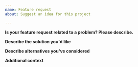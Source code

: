 ```yaml
---
name: Feature request
about: Suggest an idea for this project

---
```


**Is your feature request related to a problem? Please describe.**
<!-- A clear and concise description of what the problem is.
Ex. I'm always frustrated when [...] -->

**Describe the solution you'd like**
<!-- A clear and concise description of what you want to happen. -->

**Describe alternatives you've considered**
<!-- A clear and concise description of any alternative solutions or features you've considered. -->

**Additional context**
<!-- Add any other context or screenshots about the feature request here. -->
